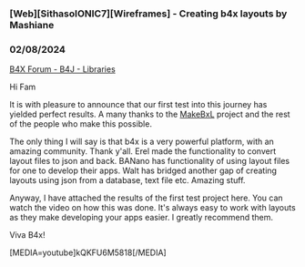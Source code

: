 ### [Web][SithasoIONIC7][Wireframes] - Creating b4x layouts by Mashiane
### 02/08/2024
[B4X Forum - B4J - Libraries](https://www.b4x.com/android/forum/threads/159137/)

Hi Fam  
  
It is with pleasure to announce that our first test into this journey has yielded perfect results. A many thanks to the [MakeBxL](https://www.b4x.com/android/forum/threads/makebxl-create-a-layout-file-from-text-or-from-an-sqlite-table-b4x-tool-source-included.159023/page-2#post-977093) project and the rest of the people who make this possible.  
  
The only thing I will say is that b4x is a very powerful platform, with an amazing community. Thank y'all. Erel made the functionality to convert layout files to json and back. BANano has functionality of using layout files for one to develop their apps. Walt has bridged another gap of creating layouts using json from a database, text file etc. Amazing stuff.  
  
Anyway, I have attached the results of the first test project here. You can watch the video on how this was done. It's always easy to work with layouts as they make developing your apps easier. I greatly recommend them.  
  
Viva B4x!  
  
[MEDIA=youtube]kQKFU6M5818[/MEDIA]